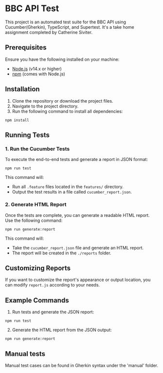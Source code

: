 # BBC API Test

This project is an automated test suite for the BBC API using Cucumber(Gherkin), TypeScript, and Supertest. It's a take home assignment completed by Catherine Siviter.

## Prerequisites

Ensure you have the following installed on your machine:

- [Node.js](https://nodejs.org/) (v14.x or higher)
- [npm](https://www.npmjs.com/) (comes with Node.js)

## Installation

1. Clone the repository or download the project files.
2. Navigate to the project directory.
3. Run the following command to install all dependencies:


```
npm install
```
## Running Tests

### 1. Run the Cucumber Tests

To execute the end-to-end tests and generate a report in JSON format:

```
npm run test
```

This command will:
- Run all `.feature` files located in the `features/` directory.
- Output the test results in a file called `cucumber_report.json`.

### 2. Generate HTML Report

Once the tests are complete, you can generate a readable HTML report. Use the following command:

```
npm run generate:report
```
This command will:
- Take the `cucumber_report.json` file and generate an HTML report.
- The report will be created in the `./reports` folder.

## Customizing Reports

If you want to customize the report's appearance or output location, you can modify `report.js` according to your needs.

## Example Commands

1. Run tests and generate the JSON report:

```
npm run test
```
2. Generate the HTML report from the JSON output:

```
npm run generate:report
```

## Manual tests

Manual test cases can be found in Gherkin syntax under the 'manual' folder. 
